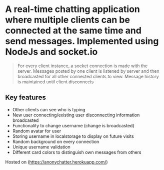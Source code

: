 # A real-time chatting application where multiple clients can be connected at the same time and send messages. Implemented using NodeJs and socket.io

> For every client instance, a socket connection is made with the server. Messages posted by one client is listened by server and then broadcasted for all other connected clients to view. Message history is maintained until client disconnects

## Key features
- Other clients can see who is typing
- New user connecting/existing user disconnecting information broadcasted
- Functionality to change username (change is broadcasted)
- Random avatar for user
- Storing username in localstorage to display on future visits
- Random background on every connection
- Unique username validation
- Different card colors to distinguish own messages from others  

Hosted on (https://anonychatter.herokuapp.com/)

